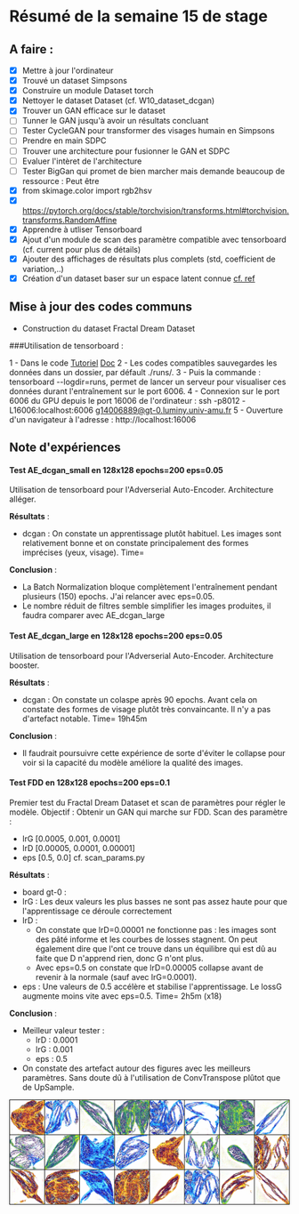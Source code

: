 # Résumé de la semaine 15 de stage


## A faire :

- [x]  Mettre à jour l'ordinateur
- [x]  Trouvé un dataset Simpsons
- [x]  Construire un module Dataset torch
- [x]  Nettoyer le dataset Dataset (cf. W10_dataset_dcgan)
- [x]  Trouver un GAN efficace sur le dataset
- [ ] Tunner le GAN jusqu'à avoir un résultats concluant
- [ ] Tester CycleGAN pour transformer des visages humain en Simpsons
- [ ] Prendre en main SDPC
- [ ] Trouver une architecture pour fusionner le GAN et SDPC
- [ ] Evaluer l'intèret de l'architecture
- [ ] Tester BigGan qui promet de bien marcher mais demande beaucoup de ressource : Peut être
- [x] from skimage.color import rgb2hsv
- [x] https://pytorch.org/docs/stable/torchvision/transforms.html#torchvision.transforms.RandomAffine
- [x] Apprendre à utliser Tensorboard
- [x] Ajout d'un module de scan des paramètre compatible avec tensorboard (cf. current pour plus de détails)
- [x] Ajouter des affichages de résultats plus complets (std, coefficient de variation,..)
- [x] Création d'un dataset baser sur un espace latent connue [cf. ref](http://datashader.org/topics/strange_attractors.html)

## Mise à jour des codes communs

 - Construction du dataset Fractal Dream Dataset

###Utilisation de tensorboard :

1 - Dans le code [Tutoriel](https://www.tensorflow.org/guide/summaries_and_tensorboard) [Doc](https://pytorch.org/docs/stable/tensorboard.html)
2 - Les codes compatibles sauvegardes les données dans un dossier, par défault ./runs/.
3 - Puis la commande : tensorboard --logdir=runs, permet de lancer un serveur pour visualiser ces données durant l'entraînement sur le port 6006.
4 - Connexion sur le port 6006 du GPU depuis le port 16006 de l'ordinateur : ssh -p8012 -L16006:localhost:6006 g14006889@gt-0.luminy.univ-amu.fr
5 - Ouverture d'un navigateur à l'adresse : http://localhost:16006

## Note d'expériences

#### Test AE_dcgan_small en 128x128 epochs=200 eps=0.05
Utilisation de tensorboard pour l'Adverserial Auto-Encoder.
Architecture alléger.

__Résultats__ :
  - dcgan : On constate un apprentissage plutôt habituel. Les images sont relativement bonne et on constate principalement des formes imprécises (yeux, visage).
    Time= 
		
__Conclusion__ :
  - La Batch Normalization bloque complètement l'entraînement pendant plusieurs (150) epochs. J'ai relancer avec eps=0.05.  
  - Le nombre réduit de filtres semble simplifier les images produites, il faudra comparer avec AE_dcgan_large
  
#### Test AE_dcgan_large en 128x128 epochs=200 eps=0.05
Utilisation de tensorboard pour l'Adverserial Auto-Encoder.
Architecture booster.

__Résultats__ :
  - dcgan : On constate un colaspe après 90 epochs. Avant cela on constate des formes de visage plutôt très convaincante. Il n'y a pas d'artefact notable.
    Time= 19h45m
		
__Conclusion__ :
  - Il faudrait poursuivre cette expérience de sorte d'éviter le collapse pour voir si la capacité du modèle améliore la qualité des images. 

#### Test FDD en 128x128 epochs=200 eps=0.1
Premier test du Fractal Dream Dataset et scan de paramètres pour régler le modèle.
Objectif : Obtenir un GAN qui marche sur FDD.
Scan des paramètre :
  - lrG [0.0005, 0.001, 0.0001] 
  - lrD [0.00005, 0.0001, 0.00001]
  - eps [0.5, 0.0]
cf. scan_params.py

__Résultats__ :
  - board gt-0 : 
  - lrG : Les deux valeurs les plus basses ne sont pas assez haute pour que l'apprentissage ce déroule correctement
  - lrD : 
    - On constate que lrD=0.00001 ne fonctionne pas : les images sont des pâté informe et les courbes de losses stagnent. On peut également dire que l'ont ce trouve dans un équilibre qui est dû au faite que D n'apprend rien, donc G n'ont plus.
    - Avec eps=0.5 on constate que lrD=0.00005 collapse avant de revenir à la normale (sauf avec lrG=0.0001).
  - eps : Une valeurs de 0.5 accélère et stabilise l'apprentissage. Le lossG augmente moins vite avec eps=0.5.
    Time= 2h5m (x18)
		
__Conclusion__ :
  - Meilleur valeur tester :
    - lrD : 0.0001
    - lrG : 0.001
    - eps : 0.5
  - On constate des artefact autour des figures avec les meilleurs paramètres. Sans doute dû à l'utilisation de ConvTranspose plûtot que de UpSample.

![W15_FDD_dcgan](W15_FDD_dcgan/200.png "FDD Best results")
